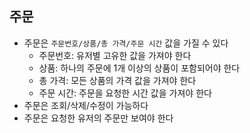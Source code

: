## 주문

* 주문은 `주문번호/상품/총 가격/주문 시간` 값을 가질 수 있다
  * 주문번호: 유저별 고유한 값을 가져야 한다
  * 상품: 하나의 주문에 1개 이상의 상품이 포함되어야 한다
  * 총 가격: 모든 상품의 가격 값을 가져야 한다
  * 주문 시간: 주문을 요청한 시간 값을 가져야 한다
* 주문은 조회/삭제/수정이 가능하다
* 주문은 요청한 유저의 주문만 보여야 한다

